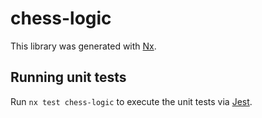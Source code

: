 # chess-logic

This library was generated with [Nx](https://nx.dev).

## Running unit tests

Run `nx test chess-logic` to execute the unit tests via [Jest](https://jestjs.io).
